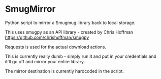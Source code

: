 SmugMirror
==========

Python script to mirror a Smugmug library back to local storage.

This uses smugpy as an API library - created by Chris Hoffman
https://github.com/chrishoffman/smugpy

Requests is used for the actual download actions.

This is currently really dumb - simply run it and put in your
credentials and it'll go off and mirror your entire library.

The mirror destination is currently hardcoded in the script.
